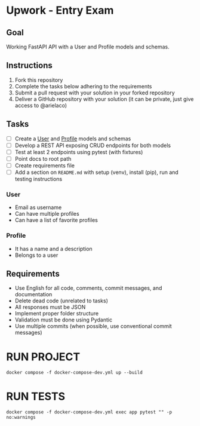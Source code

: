 # Upwork - Entry Exam

## Goal
Working FastAPI API with a User and Profile models and schemas.

## Instructions
1. Fork this repository
2. Complete the tasks below adhering to the requirements
3. Submit a pull request with your solution in your forked repository
4. Deliver a GitHub repository with your solution (it can be private, just give access to @arielaco)

## Tasks
- [ ] Create a [User](###User) and [Profile](###Profile) models and schemas 
- [ ] Develop a REST API exposing CRUD endpoints for both models
- [ ] Test at least 2 endpoints using pytest (with fixtures)
- [ ] Point docs to root path
- [ ] Create requirements file
- [ ] Add a section on `README.md` with setup (venv), install (pip), run and testing instructions

### User
- Email as username
- Can have multiple profiles
- Can have a list of favorite profiles

### Profile
- It has a name and a description
- Belongs to a user

## Requirements
- Use English for all code, comments, commit messages, and documentation
- Delete dead code (unrelated to tasks)
- All responses must be JSON
- Implement proper folder structure
- Validation must be done using Pydantic
- Use multiple commits (when possible, use conventional commit messages)

# RUN PROJECT
`docker compose -f docker-compose-dev.yml up --build`
# RUN TESTS
 `docker compose -f docker-compose-dev.yml exec app pytest "" -p no:warnings`
